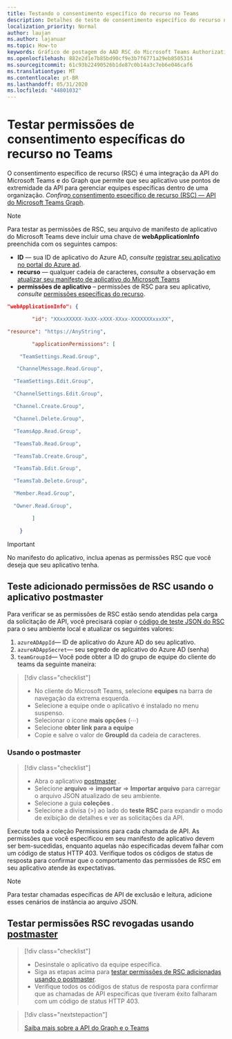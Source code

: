 ```yaml
---
title: Testando o consentimento específico do recurso no Teams
description: Detalhes de teste de consentimento específico do recurso no Teams usando o postmaster
localization_priority: Normal
author: laujan
ms.author: lajanuar
ms.topic: How-to
keywords: Gráfico de postagem do AAD RSC do Microsoft Teams Authorization SSO
ms.openlocfilehash: 882e2d1e7b85bd90cf9e3b7f6771a29eb8505314
ms.sourcegitcommit: 61c93b22490526b1de87c0b14a3c7eb6e046caf6
ms.translationtype: MT
ms.contentlocale: pt-BR
ms.lasthandoff: 05/31/2020
ms.locfileid: "44801032"
---
```

# <a name="test-resource-specific-consent-permissions--in-teams"></a>Testar permissões de consentimento específicas do recurso no Teams

O consentimento específico de recurso (RSC) é uma integração da API do Microsoft Teams e do Graph que permite que seu aplicativo use pontos de extremidade da API para gerenciar equipes específicas dentro de uma organização. *Confira*[o consentimento específico de recurso (RSC) — API do Microsoft Teams Graph](resource-specific-consent.md).  

> [!NOTE]
>Para testar as permissões de RSC, seu arquivo de manifesto de aplicativo do Microsoft Teams deve incluir uma chave de **webApplicationInfo** preenchida com os seguintes campos:
>
> - **ID** — sua ID de aplicativo do Azure AD, *consulte* [registrar seu aplicativo no portal do Azure ad](resource-specific-consent.md#register-your-app-with-microsoft-identity-platform-via-the-azure-ad-portal).
> - **recurso** — qualquer cadeia de caracteres, *consulte* a observação em [atualizar seu manifesto de aplicativo do Microsoft Teams](resource-specific-consent.md#update-your-teams-app-manifest)
> - **permissões de aplicativo** – permissões de RSC para seu aplicativo, *consulte* [permissões específicas do recurso](resource-specific-consent.md#resource-specific-permissions).

```json
"webApplicationInfo": {

        "id": "XXxxXXXXX-XxXX-xXXX-XXxx-XXXXXXXxxxXX", 

"resource": "https://AnyString",

        "applicationPermissions": [

    "TeamSettings.Read.Group",

   "ChannelMessage.Read.Group",

  "TeamSettings.Edit.Group",

  "ChannelSettings.Edit.Group",

  "Channel.Create.Group",

  "Channel.Delete.Group",

  "TeamsApp.Read.Group",

  "TeamsTab.Read.Group",

  "TeamsTab.Create.Group",

  "TeamsTab.Edit.Group",

  "TeamsTab.Delete.Group",

  "Member.Read.Group",

  "Owner.Read.Group",

        ]

    }
```

>[!IMPORTANT]
>No manifesto do aplicativo, inclua apenas as permissões RSC que você deseja que seu aplicativo tenha.

## <a name="test-added-rsc-permissions-using-the-postman-app"></a>Teste adicionado permissões de RSC usando o aplicativo postmaster

Para verificar se as permissões de RSC estão sendo atendidas pela carga da solicitação de API, você precisará copiar o [código de teste JSON do RSC](test-rsc-json-file.md) para o seu ambiente local e atualizar os seguintes valores:

1. `azureADAppId`— ID de aplicativo do Azure AD do seu aplicativo.
1. `azureADAppSecret`— seu segredo de aplicativo do Azure AD (senha)
1. `teamGroupId`— Você pode obter a ID do grupo de equipe do cliente do teams da seguinte maneira:

> [!div class="checklist"]
>
> * No cliente do Microsoft Teams, selecione **equipes** na barra de navegação da extrema esquerda.
> * Selecione a equipe onde o aplicativo é instalado no menu suspenso.
> * Selecionar o ícone **mais opções** (&#8943;)
> * Selecione **obter link para a equipe** 
> * Copie e salve o valor de **GroupId** da cadeia de caracteres.

### <a name="using-postman"></a>Usando o postmaster

> [!div class="checklist"]
>
> * Abra o aplicativo [postmaster](https://www.postman.com) .
> * Selecione **arquivo**  =>  **importar**  =>  **Importar arquivo** para carregar o arquivo JSON atualizado de seu ambiente.  
> * Selecione a guia **coleções** . 
> * Selecione a divisa (>) ao lado do **teste RSC** para expandir o modo de exibição de detalhes e ver as solicitações da API.

Execute toda a coleção Permissions para cada chamada de API. As permissões que você especificou em seu manifesto de aplicativo devem ser bem-sucedidas, enquanto aquelas não especificadas devem falhar com um código de status HTTP 403. Verifique todos os códigos de status de resposta para confirmar que o comportamento das permissões de RSC em seu aplicativo atende às expectativas.

>[!NOTE]
>Para testar chamadas específicas de API de exclusão e leitura, adicione esses cenários de instância ao arquivo JSON.

## <a name="test--revoked-rsc-permissions-using-postman"></a>Testar permissões RSC revogadas usando [postmaster](https://www.postman.com/)

> [!div class="checklist"]
>
> * Desinstale o aplicativo da equipe específica.
> * Siga as etapas acima para [testar permissões de RSC adicionadas usando o postmaster](#test-added-rsc-permissions-using-the-postman-app).
> * Verifique todos os códigos de status de resposta para confirmar que as chamadas de API específicas que tiveram êxito falharam com um código de status HTTP 403.

> [!div class="nextstepaction"]
>
> [Saiba mais sobre a API do Graph e o Teams](/graph/api/resources/teams-api-overview?view=graph-rest-1.0)